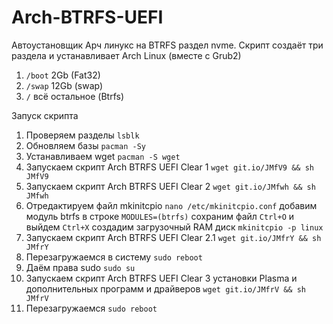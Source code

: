 # Arch-BTRFS-UEFI

Автоустановщик Арч линукс на BTRFS раздел nvme.
Скрипт создаёт три раздела и устанавливает Arch Linux (вместе с Grub2)
1. `/boot` 2Gb (Fat32)
2. `/swap` 12Gb (swap)
3. `/` всё остальное (Btrfs)

Запуск скрипта
1. Проверяем разделы `lsblk`
2. Обновляем базы `pacman -Sy`
3. Устанавливаем wget `pacman -S wget`
4. Запускаем скрипт Arch BTRFS UEFI Clear 1
   `wget git.io/JMfV9 && sh JMfV9`
5. Запускаем скрипт Arch BTRFS UEFI Clear 2
   `wget git.io/JMfwh && sh JMfwh`
6. Отредактируем файл mkinitcpio
   `nano /etc/mkinitcpio.conf`
   добавим модуль btrfs в строке `MODULES=(btrfs)`
   сохраним файл `Ctrl+O` и выйдем `Ctrl+X`
   cоздадим загрузочный RAM диск
   `mkinitcpio -p linux`
7. Запускаем скрипт Arch BTRFS UEFI Clear 2.1
   `wget git.io/JMfrY && sh JMfrY`
8. Перезагружаемся в систему
   `sudo reboot`
9. Даём права sudo
   `sudo su`
10. Запускаем скрипт Arch BTRFS UEFI Clear 3 установки Plasma и дополнительных программ и драйверов
   `wget git.io/JMfrV && sh JMfrV`
11. Перезагружаемся
   `sudo reboot`

